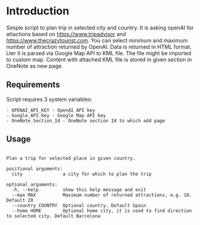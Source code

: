 # Introduction

Simple script to plan trip in selected city and country. It is asking openAI for attactions based on https://www.tripadvisor and https://www.thecrazytourist.com.
You can select minimum and maximum number of attraction returned by OpenAI. Data is returned in HTML format. Lter it is parsed via Google Map API to KML file. The file might be imported to custom map. Content with attached KML file is stored in given section in OneNote as new page.

## Requirements

Script requires 3 system variables:

    - OPENAI_API_KEY - OpenAI API key
    - Google_API_Key - Google Map API key
    - OneNote_Section_Id - OneNote section Id to which add page


## Usage

```usage: trip.py [-h] [--min MIN] [--max MAX] [--country COUNTRY] [--home HOME] city

Plan a trip for selected place in given country.

positional arguments:
  city               a city for which to plan the trip

optional arguments:
  -h, --help         show this help message and exit
  --max MAX          Maximum number of returned attractions, e.g. 10. Default 20
  --country COUNTRY  Optional country. Default Spain
  --home HOME        Optional home city, it is used to find direction to selected city. Default Barcelona
